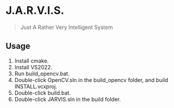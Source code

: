 # J.A.R.V.I.S. 
> Just A Rather Very Intelligent System

## Usage
1. Install cmake. 
1. Install VS2022. 
1. Run build_opencv.bat. 
1. Double-click OpenCV.sln in the build_opencv folder, and build INSTALL.vcxproj. 
1. Double-click build.bat. 
1. Double-click JARVIS.sln in the build folder.